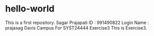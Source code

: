 # hello-world
This is a first repository.
Sagar Prajapati
ID : 991490822 
Login Name : prajasag
Davis Campus For SYST24444 Exercise3
This is Exercise3.

